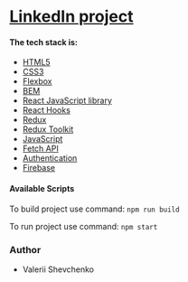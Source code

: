 # [LinkedIn project](https://linkedin-clone-7f429.web.app/)

#### The tech stack is:

- [HTML5](https://en.wikipedia.org/wiki/HTML5)
- [CSS3](https://en.wikipedia.org/wiki/Cascading_Style_Sheets)
- [Flexbox](https://en.wikipedia.org/wiki/CSS_Flexible_Box_Layout)
- [BEM](https://en.bem.info/methodology/)
- [React JavaScript library](https://reactjs.org/)
- [React Hooks](https://reactjs.org/docs/hooks-faq.html#gatsby-focus-wrapper)
- [Redux](https://redux.js.org/)
- [Redux Toolkit](https://redux-toolkit.js.org/)
- [JavaScript](https://developer.mozilla.org/en-US/docs/Web/JavaScript)
- [Fetch API](https://developer.mozilla.org/en-US/docs/Web/API/Fetch_API)
- [Authentication](https://en.wikipedia.org/wiki/Authentication)
- [Firebase](https://www.google.com/search?q=firebase&oq=firebase+&aqs=chrome..69i57j35i39j0i67j0i512j69i60l4.5860j0j7&sourceid=chrome&ie=UTF-8)

#### Available Scripts

To build project use command: `npm run build`

To run project use command: `npm start`

### Author
- Valerii Shevchenko

